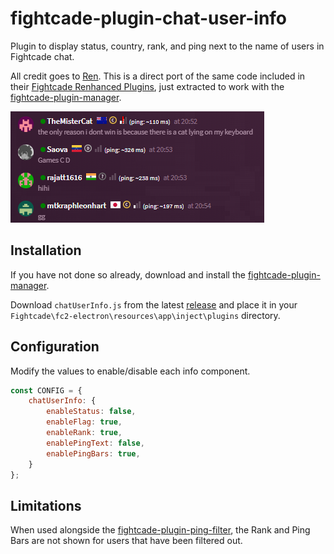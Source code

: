 # fightcade-plugin-chat-user-info
Plugin to display status, country, rank, and ping next to the name of users in Fightcade chat. 

All credit goes to [Ren](https://x.com/rencoding). This is a direct port of the same code included in their [Fightcade Renhanced Plugins](https://github.com/Arkadyzja/fcade-renhanced), just extracted to work with the [fightcade-plugin-manager](https://github.com/nmur/fightcade-plugin-manager).

[![image](./img/image.png)](./img/image.png)

## Installation

If you have not done so already, download and install the [fightcade-plugin-manager](https://github.com/nmur/fightcade-plugin-manager).

Download `chatUserInfo.js` from the latest [release](https://github.com/nmur/fightcade-plugin-chat-user-info/releases) and place it in your `Fightcade\fc2-electron\resources\app\inject\plugins` directory.

## Configuration
Modify the values to enable/disable each info component.

```js
const CONFIG = {
    chatUserInfo: {
        enableStatus: false,
        enableFlag: true,
        enableRank: true,
        enablePingText: false,
        enablePingBars: true,
    }
};
```

## Limitations

When used alongside the [fightcade-plugin-ping-filter](https://github.com/nmur/fightcade-plugin-ping-filter), the Rank and Ping Bars are not shown for users that have been filtered out.
